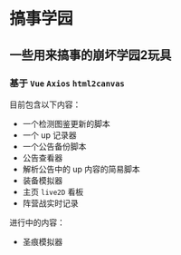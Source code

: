 # 搞事学园

## 一些用来搞事的崩坏学园2玩具

### 基于 `Vue` `Axios` `html2canvas`

目前包含以下内容：

- 一个检测图鉴更新的脚本
- 一个 up 记录器
- 一个公告备份脚本
- 公告查看器
- 解析公告中的 up 内容的简易脚本
- 装备模拟器
- 主页 `live2D` 看板
- 阵营战实时记录

进行中的内容：

- 圣痕模拟器